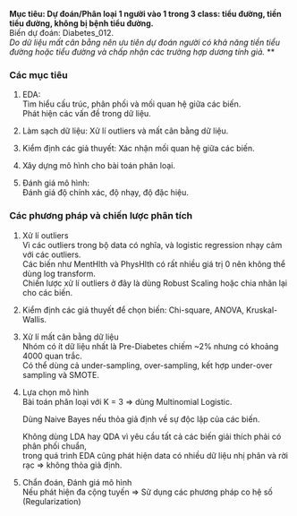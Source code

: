 **Mục tiêu: Dự đoán/Phân loại 1 người vào 1 trong 3 class: tiểu đường, tiền tiểu đường, không bị bệnh tiểu đường.**            
Biến dự đoán: Diabetes_012.             
*Do dữ liệu mất cân bằng nên ưu tiên dự đoán người có khả năng tiền tiểu đường hoặc tiểu đường và chấp nhận các trường hợp dương tính giả.* **

### Các mục tiêu

1. EDA:      
    Tìm hiểu cấu trúc, phân phối và mối quan hệ giữa các biến.      
    Phát hiện các vấn đề trong dữ liệu. 

2. Làm sạch dữ liệu: Xử lí outliers và mất cân bằng dữ liệu. 
3. Kiểm định các giả thuyết: Xác nhận mối quan hệ giữa các biến. 
4. Xây dựng mô hình cho bài toán phân loại. 
5. Đánh giá mô hình:        
    Đánh giá độ chính xác, độ nhạy, độ đặc hiệu.


### Các phương pháp và chiến lược phân tích 

1. Xử lí outliers       
    Vì các outliers trong bộ data có nghĩa, và logistic regression nhạy cảm với các outliers.       
    Các biến như MentHlth và PhysHlth có rất nhiều giá trị 0 nên không thể dùng log transform.      
    Chiến lược xử lí outliers ở đây là dùng Robust Scaling hoặc chia nhãn lại cho các biến. 

2. Kiểm định các giả thuyết để chọn biến: Chi-square, ANOVA, Kruskal-Wallis. 

3. Xử lí mất cân bằng dữ liệu       
    Nhóm có ít dữ liệu nhất là Pre-Diabetes chiếm ~2% nhưng có khoảng 4000 quan trắc.       
    Có thể dùng cả under-sampling, over-sampling, kết hợp under-over sampling và SMOTE. 

4. Lựa chọn mô hình         
    Bài toán phân loại với K = 3 => dùng Multinomial Logistic.   

    Dùng Naive Bayes nếu thỏa giả định về sự độc lập của các biến.

    Không dùng LDA hay QDA vì yêu cầu tất cả các biến giải thích phải có phân phối chuẩn,       
    trong quá trình EDA cũng phát hiện data có nhiều dữ liệu nhị phân và rời rạc => không thỏa giả định. 

5. Chẩn đoán, Đánh giá mô hình  
    Nếu phát hiện đa cộng tuyến => Sử dụng các phương pháp co hệ số (Regularization)
